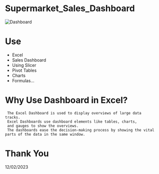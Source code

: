 # Supermarket_Sales_Dashboard

![Dashboard](https://user-images.githubusercontent.com/123452215/218305600-1d332144-0e05-41db-b91f-874e60f8b240.jpg)
# Use 
* Excel 
* Sales Dashboard
* Using Slicer
* Pivot Tables
* Charts
* Formulas...
# Why Use Dashboard in Excel?
     The Excel Dashboard is used to display overviews of large data tracks.
     Excel Dashboards use dashboard elements like tables, charts, 
     and gauges to show the overviews.
     The dashboards ease the decision-making process by showing the vital parts of the data in the same window.
# Thank You 
12/02/2023
